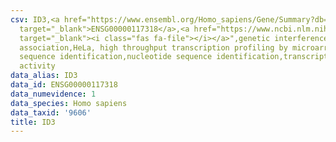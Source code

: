 ```yaml
---
csv: ID3,<a href="https://www.ensembl.org/Homo_sapiens/Gene/Summary?db=core;g=ENSG00000117318"
  target="_blank">ENSG00000117318</a>,<a href="https://www.ncbi.nlm.nih.gov/pubmed/17216044"
  target="_blank"><i class="fas fa-file"></i></a>",genetic interference,functional
  association,HeLa, high throughput transcription profiling by microarray,nucleotide
  sequence identification,nucleotide sequence identification,transcriptional regulation,up-regulates
  activity
data_alias: ID3
data_id: ENSG00000117318
data_numevidence: 1
data_species: Homo sapiens
data_taxid: '9606'
title: ID3
---
```

